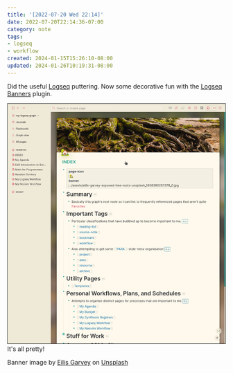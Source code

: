 ```yaml
---
title: '[2022-07-20 Wed 22:14]'
date: 2022-07-20T22:14:36-07:00
category: note
tags:
- logseq
- workflow
created: 2024-01-15T15:26:10-08:00
updated: 2024-01-26T10:19:31-08:00
---
```


Did the useful [Logseq](../../../card/Logseq.md) puttering. Now some decorative fun with the [Logseq Banners](https://github.com/yoyurec/logseq-banners-plugin) plugin.

<!--more-->

![attachments/img/2022-07-20-logseq-banners.png](../../../attachments/img/2022-07-20-logseq-banners.png)
It's all pretty!

Banner image by <a href="https://unsplash.com/@eilisgarvey?utm_source=unsplash&utm_medium=referral&utm_content=creditCopyText">Eilis Garvey</a> on <a href="https://unsplash.com/s/photos/root?utm_source=unsplash&utm_medium=referral&utm_content=creditCopyText">Unsplash</a>
